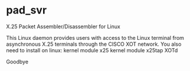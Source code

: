 # pad_svr
X.25 Packet Assembler/Disassembler for Linux


This Linux daemon provides users with access to the Linux terminal from asynchronous X.25 terminals through the CISCO XOT network.
You also need to install on linux:
  kernel module x25
  kernel module x25tap
  XOTd
 

Goodbye
